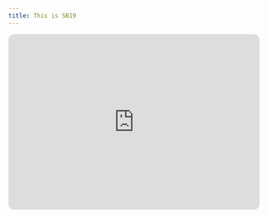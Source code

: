 ```yaml
---
title: This is SB19
---
```


<iframe style="border-radius:12px" src="https://open.spotify.com/embed/playlist/37i9dQZF1DZ06evO1T8Sti?utm_source=generator&theme=0" width="100%" height="352" frameBorder="0" allowfullscreen="" allow="autoplay; clipboard-write; encrypted-media; fullscreen; picture-in-picture" loading="lazy"></iframe>
